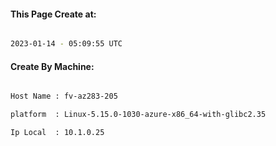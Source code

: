 
   
#### This Page Create at:

```bash

2023-01-14 - 05:09:55 UTC

```

#### Create By Machine:

```bash

Host Name : fv-az283-205

platform  : Linux-5.15.0-1030-azure-x86_64-with-glibc2.35

Ip Local  : 10.1.0.25

```

